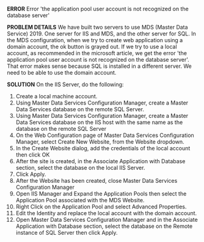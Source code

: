 **ERROR**
Error 'the application pool user account is not recognized on the database server'

**PROBLEM DETAILS**
We have built two servers to use MDS (Master Data Service) 2019. One server for IIS and MDS, and the other server for SQL. In the MDS configuration, when we try to create web application using a domain account, the ok button is grayed out. If we try to use a local account, as recommended in the microsoft article, we get the error 'the application pool user account is not recognized on the database server'. That error makes sense because SQL is installed in a different server. We need to be able to use the domain account.

**SOLUTION**
On the IIS Server, do the following:
1. Create a local machine account.
2. Using Master Data Services Configuration Manager, create a Master Data Services database on the remote SQL Server.
3. Using Master Data Services Configuration Manager, create a Master Data Services database on the IIS host with the same name as the database on the remote SQL Server
4. On the Web Configuration page of Master Data Services Configuration Manager, select Create New Website, from the Website dropdown. 
5. In the Create Website dialog, add the credentials of the local account then click OK
6. After the site is created, in the Associate Application with Database section, select the database on the local IIS Server.
7. Click Apply.
8. After the Website has been created, close Master Data Services Configuration Manager
9. Open IIS Manager and Expand the Application Pools then select the Application Pool associated with the MDS Website.
10. Right Click on the Application Pool and select Advanced Properties.
11. Edit the Identity and replace the local account with the domain account.
12. Open Master Data Services Configuration Manager and  in the Associate Application with Database section, select the database on the Remote instance of SQL Server then click Apply.